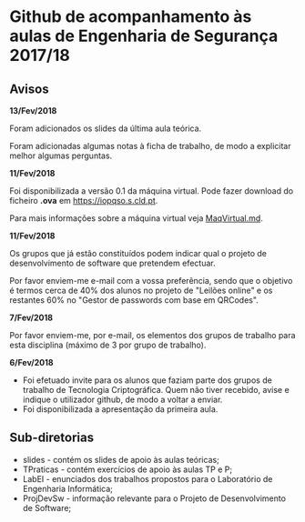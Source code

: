 # Github de acompanhamento às aulas de Engenharia de Segurança 2017/18

## Avisos

**13/Fev/2018**

Foram adicionados os slides da última aula teórica.

Foram adicionadas algumas notas à ficha de trabalho, de modo a explicitar melhor algumas perguntas.

**11/Fev/2018**

Foi disponibilizada a versão 0.1 da máquina virtual. Pode fazer download do ficheiro **.ova** em https://iopqso.s.cld.pt.

Para mais informações sobre a máquina virtual veja [MaqVirtual.md](MaqVirtual.md).


**11/Fev/2018**

Os grupos que já estão constituídos podem indicar qual o projeto de desenvolvimento de software que pretendem efectuar.

Por favor enviem-me e-mail com a vossa preferência, sendo que o objetivo é termos cerca de 40% dos alunos no projeto de "Leilões online" e os restantes 60% no "Gestor de passwords com base em QRCodes".

**7/Fev/2018**

Por favor enviem-me, por e-mail, os elementos dos grupos de trabalho para esta disciplina (máximo de 3 por grupo de trabalho).

**6/Fev/2018**

+ Foi efetuado invite para os alunos que faziam parte dos grupos de trabalho de Tecnologia Criptográfica. Quem não tiver recebido, avise e indique o utilizador github, de modo a voltar a enviar.
+ Foi disponibilizada a apresentação da primeira aula.

## Sub-diretorias

+ slides - contém os slides de apoio às aulas teóricas;
+ TPraticas - contém exercícios de apoio às aulas TP e P;
+ LabEI - enunciados dos trabalhos propostos para o Laboratório de Engenharia Informática;
+ ProjDevSw - informação relevante para o Projeto de Desenvolvimento de Software;
